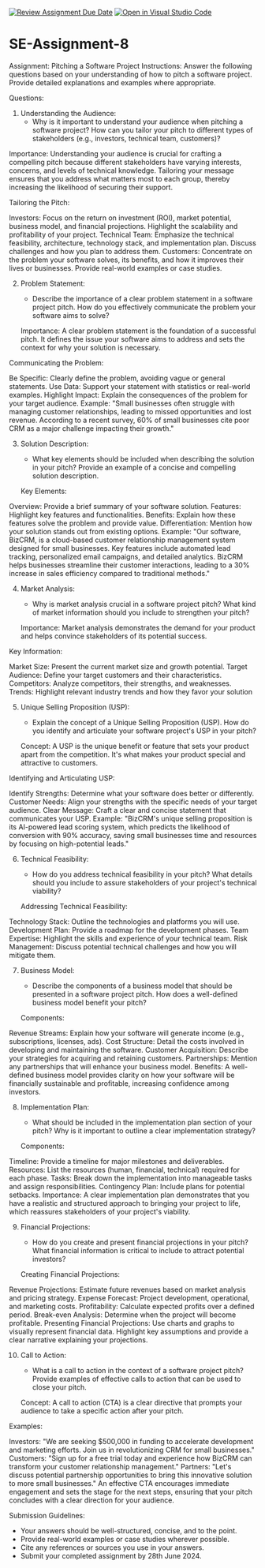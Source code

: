 [![Review Assignment Due Date](https://classroom.github.com/assets/deadline-readme-button-22041afd0340ce965d47ae6ef1cefeee28c7c493a6346c4f15d667ab976d596c.svg)](https://classroom.github.com/a/4bgukiqw)
[![Open in Visual Studio Code](https://classroom.github.com/assets/open-in-vscode-2e0aaae1b6195c2367325f4f02e2d04e9abb55f0b24a779b69b11b9e10269abc.svg)](https://classroom.github.com/online_ide?assignment_repo_id=15350387&assignment_repo_type=AssignmentRepo)
# SE-Assignment-8
 Assignment: Pitching a Software Project
 Instructions:
Answer the following questions based on your understanding of how to pitch a software project. Provide detailed explanations and examples where appropriate.

 Questions:

1. Understanding the Audience:
   - Why is it important to understand your audience when pitching a software project? How can you tailor your pitch to different types of stakeholders (e.g., investors, technical team, customers)?

 Importance:
Understanding your audience is crucial for crafting a compelling pitch because different stakeholders have varying interests, concerns, and levels of technical knowledge. Tailoring your message ensures that you address what matters most to each group, thereby increasing the likelihood of securing their support.

Tailoring the Pitch:

Investors: Focus on the return on investment (ROI), market potential, business model, and financial projections. Highlight the scalability and profitability of your project.
Technical Team: Emphasize the technical feasibility, architecture, technology stack, and implementation plan. Discuss challenges and how you plan to address them.
Customers: Concentrate on the problem your software solves, its benefits, and how it improves their lives or businesses. Provide real-world examples or case studies. 

2. Problem Statement:
   - Describe the importance of a clear problem statement in a software project pitch. How do you effectively communicate the problem your software aims to solve?

   Importance:
A clear problem statement is the foundation of a successful pitch. It defines the issue your software aims to address and sets the context for why your solution is necessary.

Communicating the Problem:

Be Specific: Clearly define the problem, avoiding vague or general statements.
Use Data: Support your statement with statistics or real-world examples.
Highlight Impact: Explain the consequences of the problem for your target audience.
Example:
"Small businesses often struggle with managing customer relationships, leading to missed opportunities and lost revenue. According to a recent survey, 60% of small businesses cite poor CRM as a major challenge impacting their growth."

3. Solution Description:
   - What key elements should be included when describing the solution in your pitch? Provide an example of a concise and compelling solution description.

   Key Elements:

Overview: Provide a brief summary of your software solution.
Features: Highlight key features and functionalities.
Benefits: Explain how these features solve the problem and provide value.
Differentiation: Mention how your solution stands out from existing options.
Example:
"Our software, BizCRM, is a cloud-based customer relationship management system designed for small businesses. Key features include automated lead tracking, personalized email campaigns, and detailed analytics. BizCRM helps businesses streamline their customer interactions, leading to a 30% increase in sales efficiency compared to traditional methods."

4. Market Analysis:
   - Why is market analysis crucial in a software project pitch? What kind of market information should you include to strengthen your pitch?

   Importance:
Market analysis demonstrates the demand for your product and helps convince stakeholders of its potential success.

Key Information:

Market Size: Present the current market size and growth potential.
Target Audience: Define your target customers and their characteristics.
Competitors: Analyze competitors, their strengths, and weaknesses.
Trends: Highlight relevant industry trends and how they favor your solution

5. Unique Selling Proposition (USP):
   - Explain the concept of a Unique Selling Proposition (USP). How do you identify and articulate your software project's USP in your pitch?

   Concept:
A USP is the unique benefit or feature that sets your product apart from the competition. It's what makes your product special and attractive to customers.

Identifying and Articulating USP:

Identify Strengths: Determine what your software does better or differently.
Customer Needs: Align your strengths with the specific needs of your target audience.
Clear Message: Craft a clear and concise statement that communicates your USP.
Example:
"BizCRM's unique selling proposition is its AI-powered lead scoring system, which predicts the likelihood of conversion with 90% accuracy, saving small businesses time and resources by focusing on high-potential leads."

6. Technical Feasibility:
   - How do you address technical feasibility in your pitch? What details should you include to assure stakeholders of your project's technical viability?

   Addressing Technical Feasibility:

Technology Stack: Outline the technologies and platforms you will use.
Development Plan: Provide a roadmap for the development phases.
Team Expertise: Highlight the skills and experience of your technical team.
Risk Management: Discuss potential technical challenges and how you will mitigate them.

7. Business Model:
   - Describe the components of a business model that should be presented in a software project pitch. How does a well-defined business model benefit your pitch?

   Components:

Revenue Streams: Explain how your software will generate income (e.g., subscriptions, licenses, ads).
Cost Structure: Detail the costs involved in developing and maintaining the software.
Customer Acquisition: Describe your strategies for acquiring and retaining customers.
Partnerships: Mention any partnerships that will enhance your business model.
Benefits:
A well-defined business model provides clarity on how your software will be financially sustainable and profitable, increasing confidence among investors.

8. Implementation Plan:
   - What should be included in the implementation plan section of your pitch? Why is it important to outline a clear implementation strategy?

   Components:

Timeline: Provide a timeline for major milestones and deliverables.
Resources: List the resources (human, financial, technical) required for each phase.
Tasks: Break down the implementation into manageable tasks and assign responsibilities.
Contingency Plan: Include plans for potential setbacks.
Importance:
A clear implementation plan demonstrates that you have a realistic and structured approach to bringing your project to life, which reassures stakeholders of your project's viability.

9. Financial Projections:
   - How do you create and present financial projections in your pitch? What financial information is critical to include to attract potential investors?

   Creating Financial Projections:

Revenue Projections: Estimate future revenues based on market analysis and pricing strategy.
Expense Forecast: Project development, operational, and marketing costs.
Profitability: Calculate expected profits over a defined period.
Break-even Analysis: Determine when the project will become profitable.
Presenting Financial Projections:
Use charts and graphs to visually represent financial data. Highlight key assumptions and provide a clear narrative explaining your projections.

10. Call to Action:
    - What is a call to action in the context of a software project pitch? Provide examples of effective calls to action that can be used to close your pitch.

    Concept:
A call to action (CTA) is a clear directive that prompts your audience to take a specific action after your pitch.

Examples:

Investors: "We are seeking $500,000 in funding to accelerate development and marketing efforts. Join us in revolutionizing CRM for small businesses."
Customers: "Sign up for a free trial today and experience how BizCRM can transform your customer relationship management."
Partners: "Let's discuss potential partnership opportunities to bring this innovative solution to more small businesses."
An effective CTA encourages immediate engagement and sets the stage for the next steps, ensuring that your pitch concludes with a clear direction for your audience.

 Submission Guidelines:
- Your answers should be well-structured, concise, and to the point.
- Provide real-world examples or case studies wherever possible.
- Cite any references or sources you use in your answers.
- Submit your completed assignment by 28th June 2024.


